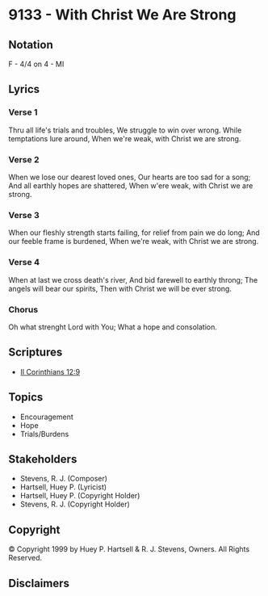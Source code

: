 # 9133 - With Christ We Are Strong

## Notation

F - 4/4 on 4 - MI

## Lyrics

### Verse 1

Thru all life's trials and troubles, We struggle to win over wrong. While temptations lure around, When we're weak, with Christ we are strong. 

### Verse 2

When we lose our dearest loved ones, Our hearts are too sad for a song; And all earthly hopes are shattered, When w'ere weak, with Christ we are strong.

### Verse 3

When our fleshly strength starts failing, for relief from pain we do long; And our feeble frame is burdened, When we're weak, with Christ we are strong.

### Verse 4

When at last we cross death's river, And bid farewell to earthly throng; The angels will bear our spirits, Then with Christ we will be ever strong.

### Chorus

Oh what strenght Lord with You; What a hope and consolation.


## Scriptures

- [II Corinthians 12:9](https://www.biblegateway.com/passage/?search=II%20Corinthians%2012%3A9)

## Topics

- Encouragement
- Hope
- Trials/Burdens

## Stakeholders

- Stevens, R. J. (Composer)
- Hartsell, Huey P. (Lyricist)
- Hartsell, Huey P. (Copyright Holder)
- Stevens, R. J. (Copyright Holder)

## Copyright

© Copyright 1999 by Huey P. Hartsell & R. J. Stevens, Owners. All Rights Reserved.


## Disclaimers


